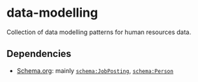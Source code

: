 data-modelling
==============

Collection of data modelling patterns for human resources data.

Dependencies
------------

* [Schema.org](http://schema.org): mainly [`schema:JobPosting`](http://schema.org/JobPosting), [`schema:Person`](http://schema.org/Person)
